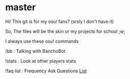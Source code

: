# master

Hi! This git is for my osu! fans? (srsly I don't have it)

So, The files will be the skin or my projects for school ;w;

I always use these osu! commands

/bb : Talking with BanchoBot 

!stats : Look at other players stats 

!faq list : Frequency Ask Questions [List](https://docs.google.com/spreadsheets/d/1CFtMJZenkF9LZ_uji57GTDdkKGL78H-aVKKb1YC3GxQ/edit#gid=24)
